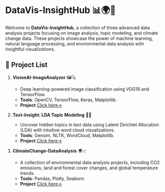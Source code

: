 # DataVis-InsightHub 📊🌍📸

Welcome to **DataVis-InsightHub**, a collection of three advanced data analysis projects focusing on image analysis, topic modeling, and climate change data. These projects showcase the power of machine learning, natural language processing, and environmental data analysis with insightful visualizations.

## 📁 Project List

1. **VisionAI-ImageAnalyzer** 🖼️🔍
   - Deep learning-powered image classification using VGG19 and TensorFlow.
   - **Tools**: OpenCV, TensorFlow, Keras, Matplotlib.
   - **Project** [Click here→](./VisionAI-ImageAnalyzer)

2. **Text-Insight: LDA Topic Modeling** 📝🔎
   - Uncover hidden topics in text data using Latent Dirichlet Allocation (LDA) with intuitive word cloud visualizations.
   - **Tools**: Gensim, NLTK, WordCloud, Matplotlib.
   - **Project** [Click here→](./LDA-Topic_Modeling)

3. **ClimateChange-DataAnalysis** 🌍📈
   - A collection of environmental data analysis projects, including CO2 emissions, land and forest cover changes, and global temperature trends.
   - **Tools**: Pandas, Plotly, Seaborn.
   - **Project** [Click here→](./ClimateChange-DataAnalysis)
